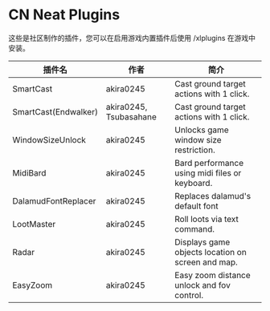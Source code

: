 # CN Neat Plugins

这些是社区制作的插件，您可以在启用游戏内置插件后使用 /xlplugins 在游戏中安装。


| 插件名 | 作者 | 简介 |
|---------------|---------------|-----------------|
| SmartCast | akira0245 | Cast ground target actions with 1 click. |
| SmartCast(Endwalker) | akira0245, Tsubasahane | Cast ground target actions with 1 click. |
| WindowSizeUnlock | akira0245 | Unlocks game window size restriction. |
| MidiBard | akira0245 | Bard performance using midi files or keyboard. |
| DalamudFontReplacer | akira0245 | Replaces dalamud's default font |
| LootMaster | akira0245 | Roll loots via text command. |
| Radar | akira0245 | Displays game objects location on screen and map. |
| EasyZoom | akira0245 | Easy zoom distance unlock and fov control. |